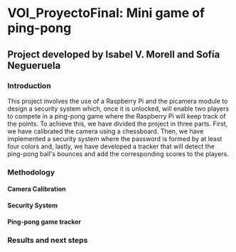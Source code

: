 # VOI_ProyectoFinal: Mini game of ping-pong
## Project developed by Isabel V. Morell and Sofía Negueruela

### Introduction
This project involves the use of a Raspberry Pi and the picamera module to design a security system which, once it is unlocked, will enable two players to compete in a ping-pong game where the Raspberry Pi will keep track of the points. To achieve this, we have divided the project in three parts. First, we have calibrated the camera using a chessboard. Then, we have implemented a security system where the password is formed by at least four colors and, lastly, we have developed a tracker that will detect the ping-pong ball's bounces and add the corresponding scores to the players.

### Methodology
#### Camera Calibration

#### Security System

#### Ping-pong game tracker

### Results and next steps
